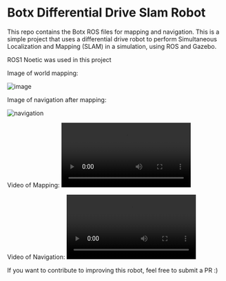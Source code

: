 # Botx Differential Drive Slam Robot
This repo contains the Botx ROS files for mapping and navigation. This is a simple project that uses a differential drive robot to perform Simultaneous Localization and Mapping (SLAM) in a simulation, using ROS and Gazebo.

ROS1 Noetic was used in this project

Image of world mapping:

![image](https://user-images.githubusercontent.com/57093800/215922483-13195e11-5cf8-4e0b-963b-60a634165ac1.png)


Image of navigation after mapping:

![navigation](https://user-images.githubusercontent.com/57093800/215922712-6b9bfb0b-21e2-4893-98a1-8dc91c5296ad.png)

Video of Mapping:
![mapping](https://user-images.githubusercontent.com/57093800/215924067-2a812b2d-0cc2-4a66-adde-5d7987a2624e.mp4)


Video of Navigation:
![navigation-slam](https://user-images.githubusercontent.com/57093800/215923809-009efb63-f369-4f53-aeb7-91625cfe4dde.mp4)

If you want to contribute to improving this robot, feel free to submit a PR :)
